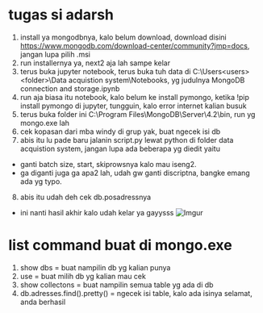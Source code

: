 # tugas si adarsh
1. install ya mongodbnya, kalo belum download, download disini https://www.mongodb.com/download-center/community?jmp=docs, jangan lupa pilih .msi
2. run installernya ya, next2 aja lah sampe kelar
3. terus buka jupyter notebook, terus buka tuh data di C:\Users\<users>\<folder>\Data acquistion system\Notebooks, yg judulnya MongoDB connection and storage.ipynb
4. run aja biasa itu notebook, kalo belum ke install pymongo, ketika !pip install pymongo di jupyter, tungguin, kalo error internet kalian busuk
5. terus buka folder ini C:\Program Files\MongoDB\Server\4.2\bin, run yg mongo.exe lah
6. cek kopasan dari mba windy di grup yak, buat ngecek isi db
7. abis itu lu pade baru jalanin script.py lewat python di folder data acquistion system, jangan lupa ada beberapa yg diedit yaitu
 * ganti batch size, start, skiprowsnya kalo mau iseng2.
 * ga diganti juga ga apa2 lah, udah gw ganti discriptna, bangke emang ada yg typo.
8. abis itu udah deh cek db.posadressnya

* ini nanti hasil akhir kalo udah kelar ya gayysss
![Imgur](http://i.imgur.com/0n6Gw1g.png)

# list command buat di mongo.exe
1. show dbs = buat nampilin db yg kalian punya
2. use <nama db> = buat milih db yg kalian mau cek
3. show collectons = buat nampilin semua table yg ada di db
4. db.adresses.find().pretty() = ngecek isi table, kalo ada isinya selamat, anda berhasil
